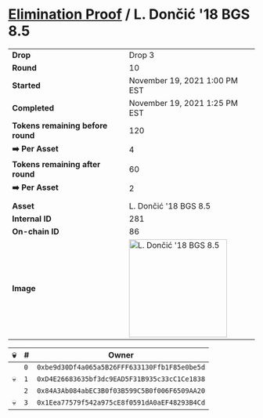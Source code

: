 # [Elimination Proof](./readme.md) / L. Dončić &#039;18 BGS 8.5

|||
|---|---|
| **Drop** | Drop 3 |
| **Round** | 10 |
| **Started** | November 19, 2021 1:00 PM EST |
| **Completed** | November 19, 2021 1:25 PM EST |
| **Tokens remaining before round** | 120 |
| **➡️ Per Asset** | 4 |
| **Tokens remaining after round** | 60 |
| **➡️ Per Asset** | 2 |
| | |
| **Asset** | L. Dončić &#039;18 BGS 8.5 |
| **Internal ID** | 281 |
| **On-chain ID** | 86 |
| **Image** | <img src="https://tcdn.blokpax.com/94d9199b-dc2a-4296-aee4-c874e92cbf74/01074105ac8ca1e1732e037074838332d07e12aa3309e5015da839141b9782fe.jpg" height="200" alt="L. Dončić &#039;18 BGS 8.5" /> |


| 💀 | # | Owner |
| --- | --- | --- |
|  | `0` | `0xbe9d30Df4a065a5B26FFF633130Ffb1F85e0be5d` |
| 💀 | `1` | `0xD4E26683635bf3dc9EAD5F31B935c33cC1Ce1838` |
|  | `2` | `0x84A3Ab084abEC3B0f03B599C5B0f006F6509AA20` |
| 💀 | `3` | `0x1Eea77579f542a975cE8f0591dA0aEF48293B4Cd` |
